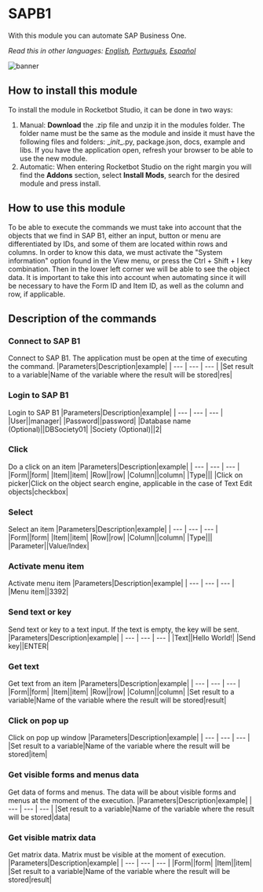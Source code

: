 



# SAPB1
  
With this module you can automate SAP Business One.  

*Read this in other languages: [English](Manual_SAPB1.md), [Português](Manual_SAPB1.pr.md), [Español](Manual_SAPB1.es.md)*
  
![banner](imgs/Banner_SAPB1.png)
## How to install this module
  
To install the module in Rocketbot Studio, it can be done in two ways:
1. Manual: __Download__ the .zip file and unzip it in the modules folder. The folder name must be the same as the module and inside it must have the following files and folders: \__init__.py, package.json, docs, example and libs. If you have the application open, refresh your browser to be able to use the new module.
2. Automatic: When entering Rocketbot Studio on the right margin you will find the **Addons** section, select **Install Mods**, search for the desired module and press install.  

## How to use this module

To be able to execute the commands we must take into account that the objects that we find in SAP B1, either an input, button or menu are differentiated by IDs, and some of them are located within rows and columns. In order to know this data, we must activate the "System information" option found in the View menu, or press the Ctrl + Shift + I key combination. Then in the lower left corner we will be able to see the object data. It is important to take this into account when automating since it will be necessary to have the Form ID and Item ID, as well as the column and row, if applicable.


## Description of the commands

### Connect to SAP B1
  
Connect to SAP B1. The application must be open at the time of executing the command.
|Parameters|Description|example|
| --- | --- | --- |
|Set result to a variable|Name of the variable where the result will be stored|res|

### Login to SAP B1
  
Login to SAP B1
|Parameters|Description|example|
| --- | --- | --- |
|User||manager|
|Password||password|
|Database name (Optional)||DBSociety01|
|Society (Optional)||2|

### Click
  
Do a click on an item
|Parameters|Description|example|
| --- | --- | --- |
|Form||form|
|Item||item|
|Row||row|
|Column||column|
|Type|||
|Click on picker|Click on the object search engine, applicable in the case of Text Edit objects|checkbox|

### Select
  
Select an item
|Parameters|Description|example|
| --- | --- | --- |
|Form||form|
|Item||item|
|Row||row|
|Column||column|
|Type|||
|Parameter||Value/Index|

### Activate menu item
  
Activate menu item
|Parameters|Description|example|
| --- | --- | --- |
|Menu item||3392|

### Send text or key
  
Send text or key to a text input. If the text is empty, the key will be sent.
|Parameters|Description|example|
| --- | --- | --- |
|Text||Hello World!|
|Send key||ENTER|

### Get text
  
Get text from an item
|Parameters|Description|example|
| --- | --- | --- |
|Form||form|
|Item||item|
|Row||row|
|Column||column|
|Set result to a variable|Name of the variable where the result will be stored|result|

### Click on pop up
  
Click on pop up window
|Parameters|Description|example|
| --- | --- | --- |
|Set result to a variable|Name of the variable where the result will be stored|item|

### Get visible forms and menus data
  
Get data of forms and menus. The data will be about visible forms and menus at the moment of the execution.
|Parameters|Description|example|
| --- | --- | --- |
|Set result to a variable|Name of the variable where the result will be stored|data|

### Get visible matrix data
  
Get matrix data. Matrix must be visible at the moment of execution.
|Parameters|Description|example|
| --- | --- | --- |
|Form||form|
|Item||item|
|Set result to a variable|Name of the variable where the result will be stored|result|

